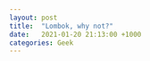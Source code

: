 ```yaml
---
layout: post
title:  "Lombok, why not?"
date:   2021-01-20 21:13:00 +1000
categories: Geek
---
```



